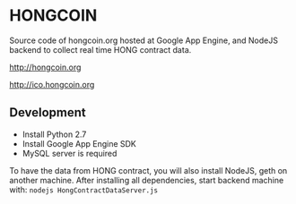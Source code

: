 HONGCOIN
================

Source code of hongcoin.org hosted at Google App Engine, and NodeJS backend to collect real time HONG contract data.

http://hongcoin.org

http://ico.hongcoin.org


## Development

- Install Python 2.7
- Install Google App Engine SDK
- MySQL server is required

To have the data from HONG contract, you will also install NodeJS, geth on another machine. After installing all dependencies, start backend machine with:
`nodejs HongContractDataServer.js`


